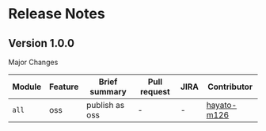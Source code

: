 # Release Notes

## Version 1.0.0

Major Changes

| Module | Feature | Brief summary  | Pull request | JIRA | Contributor                                   |
| ------ | ------- | -------------- | ------------ | ---- | --------------------------------------------- |
| `all`  | oss     | publish as oss | -            | -    | [hayato-m126](https://github.com/hayato-m126) |
